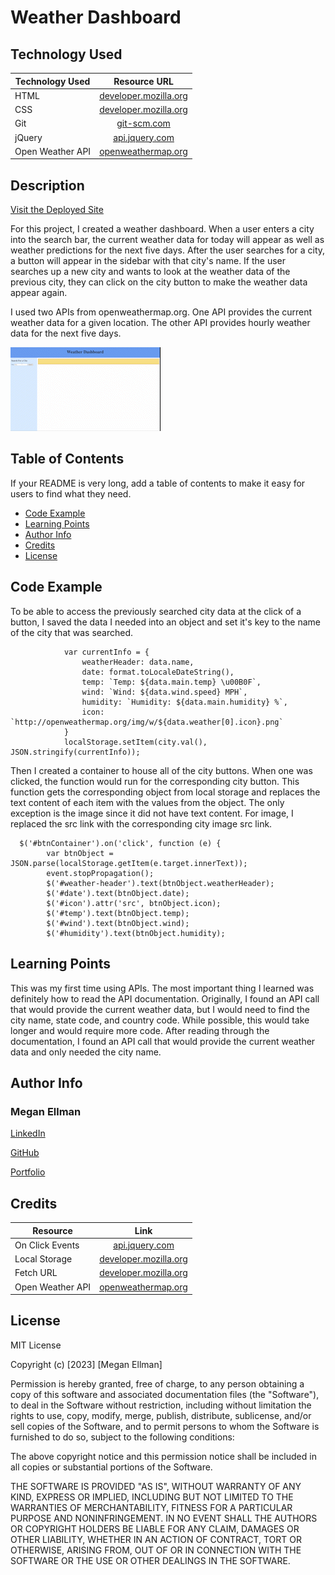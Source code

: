 # Weather Dashboard

## Technology Used 

| Technology Used         | Resource URL           | 
| ------------- |:-------------:| 
| HTML    | [developer.mozilla.org](https://developer.mozilla.org/en-US/docs/Web/HTML) | 
| CSS     | [developer.mozilla.org](https://developer.mozilla.org/en-US/docs/Web/CSS)      |   
| Git | [git-scm.com](https://git-scm.com/)     |    
| jQuery | [api.jquery.com](https://jquery.com/) |
| Open Weather API | [openweathermap.org](https://openweathermap.org/api)

## Description 

[Visit the Deployed Site](https://megellman.github.io/weather-dashboard/)

For this project, I created a weather dashboard. When a user enters a city into the search bar, the current weather data for today will appear as well as weather predictions for the next five days. After the user searches for a city, a button will appear in the sidebar with that city's name. If the user searches up a new city and wants to look at the weather data of the previous city, they can click on the city button to make the weather data appear again. 

I used two APIs from openweathermap.org. One API provides the current weather data for a given location. The other API provides hourly weather data for the next five days.


![Site Landing Page](./snap-shot.gif)


## Table of Contents

If your README is very long, add a table of contents to make it easy for users to find what they need.

* [Code Example](#code-example)
* [Learning Points](#learning-points)
* [Author Info](#author-info)
* [Credits](#credits)
* [License](#license)

## Code Example

To be able to access the previously searched city data at the click of a button, I saved the data I needed into an object and set it's key to the name of the city that was searched. 

```
            var currentInfo = {
                weatherHeader: data.name,
                date: format.toLocaleDateString(),
                temp: `Temp: ${data.main.temp} \u00B0F`,
                wind: `Wind: ${data.wind.speed} MPH`,
                humidity: `Humidity: ${data.main.humidity} %`,
                icon: `http://openweathermap.org/img/w/${data.weather[0].icon}.png`
            }
            localStorage.setItem(city.val(), JSON.stringify(currentInfo));
```
Then I created a container to house all of the city buttons. When one was clicked, the function would run for the corresponding city button. This function gets the corresponding object from local storage and replaces the text content of each item with the values from the object. The only exception is the image since it did not have text content. For image, I replaced the src link with the corresponding city image src link. 
```
  $('#btnContainer').on('click', function (e) {
        var btnObject = JSON.parse(localStorage.getItem(e.target.innerText));
        event.stopPropagation();
        $('#weather-header').text(btnObject.weatherHeader);
        $('#date').text(btnObject.date);
        $('#icon').attr('src', btnObject.icon);
        $('#temp').text(btnObject.temp);
        $('#wind').text(btnObject.wind);
        $('#humidity').text(btnObject.humidity);
```

## Learning Points
This was my first time using APIs. The most important thing I learned was definitely how to read the API documentation. Originally, I found an API call that would provide the current weather data, but I would need to find the city name, state code, and country code. While possible, this would take longer and would require more code. After reading through the documentation, I found an API call that would provide the current weather data and only needed the city name. 

## Author Info

### Megan Ellman

[LinkedIn](https://www.linkedin.com/in/megan-ellman/)

[GitHub](https://github.com/megellman)

[Portfolio](https://megellman.github.io/portfolio/)

## Credits 

|Resource | Link |
|-------|:-------:|
|On Click Events | [api.jquery.com](https://api.jquery.com/on/#on-events-selector-data-handler) |
| Local Storage   | [developer.mozilla.org](https://developer.mozilla.org/en-US/docs/Web/API/Window/localStorage) |
| Fetch URL | [developer.mozilla.org](https://developer.mozilla.org/en-US/docs/Web/API/Fetch_API/Using_Fetch)
|Open Weather API | [openweathermap.org](https://openweathermap.org/current)


## License

MIT License

Copyright (c) [2023] [Megan Ellman]

Permission is hereby granted, free of charge, to any person obtaining a copy
of this software and associated documentation files (the "Software"), to deal
in the Software without restriction, including without limitation the rights
to use, copy, modify, merge, publish, distribute, sublicense, and/or sell
copies of the Software, and to permit persons to whom the Software is
furnished to do so, subject to the following conditions:

The above copyright notice and this permission notice shall be included in all
copies or substantial portions of the Software.

THE SOFTWARE IS PROVIDED "AS IS", WITHOUT WARRANTY OF ANY KIND, EXPRESS OR
IMPLIED, INCLUDING BUT NOT LIMITED TO THE WARRANTIES OF MERCHANTABILITY,
FITNESS FOR A PARTICULAR PURPOSE AND NONINFRINGEMENT. IN NO EVENT SHALL THE
AUTHORS OR COPYRIGHT HOLDERS BE LIABLE FOR ANY CLAIM, DAMAGES OR OTHER
LIABILITY, WHETHER IN AN ACTION OF CONTRACT, TORT OR OTHERWISE, ARISING FROM,
OUT OF OR IN CONNECTION WITH THE SOFTWARE OR THE USE OR OTHER DEALINGS IN THE
SOFTWARE.